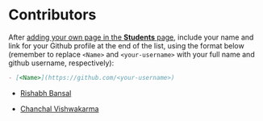 # Contributors

After [adding your own page in the **Students** page](https://github.com/coding-blocks/Hacktoberfest-2018/tree/master/Student), include your name and link for your Github profile at the end of the list, using the format below (remember to replace `<Name>` and `<your-username>` with your full name and github username, respectively):

```markdown
- [<Name>](https://github.com/<your-username>)
```


- [Rishabh Bansal](https://github.com/rishabh-bansal)

- [Chanchal Vishwakarma](https://github.com/chanchalv18)
